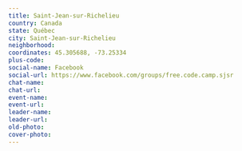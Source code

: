 ```yaml
---
title: Saint-Jean-sur-Richelieu
country: Canada
state: Québec
city: Saint-Jean-sur-Richelieu
neighborhood: 
coordinates: 45.305688, -73.25334
plus-code:
social-name: Facebook
social-url: https://www.facebook.com/groups/free.code.camp.sjsr
chat-name:
chat-url:
event-name:
event-url:
leader-name:
leader-url:
old-photo: 
cover-photo:
---
```

